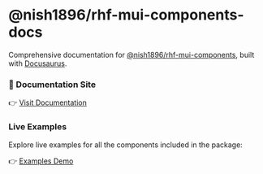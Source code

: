 # @nish1896/rhf-mui-components-docs

Comprehensive documentation for [@nish1896/rhf-mui-components](https://www.npmjs.com/package/@nish1896/rhf-mui-components), built with [Docusaurus](https://docusaurus.io/).

### 📖 Documentation Site
👉 [Visit Documentation](https://rhf-mui-components.netlify.app)

### Live Examples
Explore live examples for all the components included in the package:

👉 [Examples Demo](https://rhf-mui-components-examples.netlify.app/)